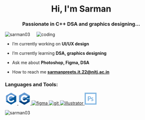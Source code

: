 <h1 align="center">Hi, I'm Sarman</h1>
<h3 align="center">Passionate in C++ DSA and graphics designing...</h3>

<img align="right" alt="coding" width="400" src="https://th.bing.com/th/id/R.3a79532046ea3027adde8583ff8aa7d6?rik=EjkU9e1D9llcrQ&riu=http%3a%2f%2fwww.twoconnect.com%2fwp-content%2fuploads%2f2020%2f10%2fAzure-Logic-Apps.png&ehk=h1gdbSpqhDpwXsm1Dp6TmxrLN%2b6iFz%2fd%2bV2GGeo8jUc%3d&risl=&pid=ImgRaw&r=0">

<p align="left"> <img src="https://komarev.com/ghpvc/?username=sarman03&label=Profile%20views&color=0e75b6&style=flat" alt="sarman03" /> </p>

-  I’m currently working on **UI/UX design**

-  I’m currently learning **DSA, graphics designing**

-  Ask me about **Photoshop, Figma, DSA**

-  How to reach me **sarmanpreets.it.22@nitj.ac.in**



<h3 align="left">Languages and Tools:</h3>
<p align="left"> <a href="https://www.cprogramming.com/" target="_blank" rel="noreferrer"> <img src="https://raw.githubusercontent.com/devicons/devicon/master/icons/c/c-original.svg" alt="c" width="40" height="40"/> </a> <a href="https://www.w3schools.com/cpp/" target="_blank" rel="noreferrer"> <img src="https://raw.githubusercontent.com/devicons/devicon/master/icons/cplusplus/cplusplus-original.svg" alt="cplusplus" width="40" height="40"/> </a> <a href="https://www.figma.com/" target="_blank" rel="noreferrer"> <img src="https://www.vectorlogo.zone/logos/figma/figma-icon.svg" alt="figma" width="40" height="40"/> </a> <a href="https://git-scm.com/" target="_blank" rel="noreferrer"> <img src="https://www.vectorlogo.zone/logos/git-scm/git-scm-icon.svg" alt="git" width="40" height="40"/> </a> <a href="https://www.adobe.com/in/products/illustrator.html" target="_blank" rel="noreferrer"> <img src="https://www.vectorlogo.zone/logos/adobe_illustrator/adobe_illustrator-icon.svg" alt="illustrator" width="40" height="40"/> </a> <a href="https://www.photoshop.com/en" target="_blank" rel="noreferrer"> <img src="https://raw.githubusercontent.com/devicons/devicon/master/icons/photoshop/photoshop-line.svg" alt="photoshop" width="40" height="40"/> </a> </p>


<p><img align="center" src="https://github-readme-streak-stats.herokuapp.com/?user=sarman03&" alt="sarman03" /></p>
